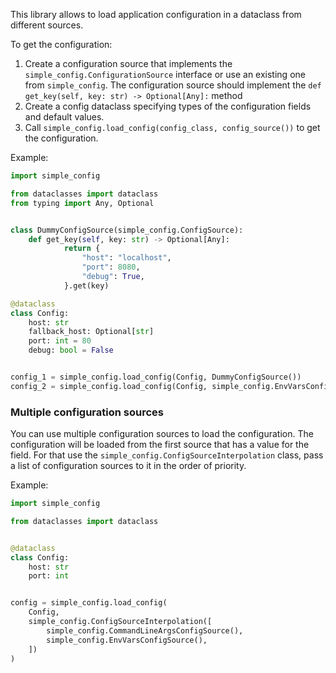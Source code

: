This library allows to load application configuration in a dataclass from different sources.

To get the configuration:
1. Create a configuration source that implements the `simple_config.ConfigurationSource` interface or use an existing one from `simple_config`. The configuration source should implement the `def get_key(self, key: str) -> Optional[Any]:` method 
2. Create a config dataclass specifying types of the configuration fields and default values.
3. Call `simple_config.load_config(config_class, config_source())` to get the configuration.


Example:
```python
import simple_config

from dataclasses import dataclass
from typing import Any, Optional


class DummyConfigSource(simple_config.ConfigSource):
    def get_key(self, key: str) -> Optional[Any]:
            return {
                "host": "localhost",
                "port": 8080,
                "debug": True,
            }.get(key)

@dataclass
class Config:
    host: str
    fallback_host: Optional[str]
    port: int = 80
    debug: bool = False


config_1 = simple_config.load_config(Config, DummyConfigSource())
config_2 = simple_config.load_config(Config, simple_config.EnvVarsConfigSource())
```


### Multiple configuration sources

You can use multiple configuration sources to load the configuration. The configuration will be loaded from the first source that has a value for the field.
For that use the `simple_config.ConfigSourceInterpolation` class, pass a list of configuration sources to it in the order of priority.

Example:
```python
import simple_config

from dataclasses import dataclass


@dataclass
class Config:
    host: str
    port: int


config = simple_config.load_config(
    Config,
    simple_config.ConfigSourceInterpolation([
        simple_config.CommandLineArgsConfigSource(),
        simple_config.EnvVarsConfigSource(),
    ])
)
```
